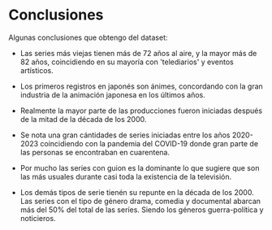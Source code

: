 # Conclusiones

Algunas conclusiones que obtengo del dataset:

- Las series más viejas tienen más de 72 años al
aire, y la mayor más de 82 años, coincidiendo en 
su mayoría con 'telediarios' y eventos artísticos.

- Los primeros registros en japonés son ánimes,
concordando con la gran industria de la animación
japonesa en los últimos años.

- Realmente la mayor parte de las producciones
fueron iniciadas después de la mitad de la 
década de los 2000.

- Se nota una gran cántidades de series iniciadas entre
los años 2020-2023 coincidiendo con la pandemia
del COVID-19 donde gran parte de las personas
se encontraban en cuarentena.

- Por mucho las series con guion es la dominante
lo que sugiere que son las más usuales durante
casi toda la existencia de la televisión.

- Los demás tipos de serie tienén su repunte en la 
década de los 2000. Las series con el tipo de género
drama, comedia y documental abarcan más del 50%
del total de las seríes. Siendo los géneros 
guerra-política y noticieros.
